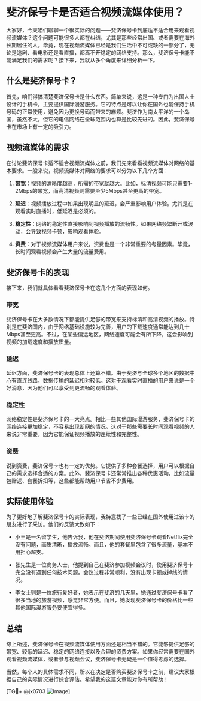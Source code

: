 # 斐济保号卡是否适合视频流媒体使用？

大家好，今天咱们聊聊一个很实际的问题——斐济保号卡到底适不适合用来观看视频流媒体？这个问题可能很多人都在纠结，尤其是那些经常出国、或者需要在海外长期居住的人。毕竟，现在视频流媒体已经是我们生活中不可或缺的一部分了，无论是追剧、看电影还是看直播，都离不开稳定的网络支持。那么，斐济保号卡能不能满足我们的需求呢？接下来，我就从多个角度来详细分析一下。

## 什么是斐济保号卡？

首先，咱们得搞清楚斐济保号卡是什么东西。简单来说，这是一种专门为出国人士设计的手机卡，主要提供国际漫游服务。它的特点是可以让你在国外也能保持手机号码的正常使用，避免因为更换号码而带来的麻烦。斐济作为南太平洋的一个岛国，虽然不大，但它的电信网络在全球范围内也算是比较先进的。因此，斐济保号卡在市场上有一定的吸引力。

## 视频流媒体的需求

在讨论斐济保号卡适不适合视频流媒体之前，我们先来看看视频流媒体对网络的基本要求。一般来说，视频流媒体对网络的要求可以分为以下几个方面：

1. **带宽**：视频的清晰度越高，所需的带宽就越大。比如，标清视频可能只需要1-2Mbps的带宽，而高清视频则需要至少5Mbps甚至更高的带宽。
   
2. **延迟**：视频播放过程中如果出现明显的延迟，会严重影响用户体验。尤其是在观看实时直播时，低延迟是必须的。

3. **稳定性**：网络的稳定性直接影响到视频播放的流畅性。如果网络频繁断开或波动，会导致视频卡顿，影响观看体验。

4. **资费**：对于视频流媒体用户来说，资费也是一个非常重要的考量因素。毕竟，长时间观看视频会产生大量的流量费用。

## 斐济保号卡的表现

接下来，我们就具体看看斐济保号卡在这几个方面的表现如何。

### 带宽

斐济保号卡在大多数情况下都能提供足够的带宽来支持标清和高清视频的播放。特别是在斐济国内，由于网络基础设施较为完善，用户的下载速度通常能达到几十Mbps甚至更高。不过，在某些偏远地区，网络速度可能会有所下降，这会影响到视频的加载速度和播放质量。

### 延迟

延迟方面，斐济保号卡的表现总体上还算不错。由于斐济与全球多个地区的数据中心有直连线路，数据传输的延迟相对较低。这对于观看实时直播的用户来说是一个好消息，因为他们可以享受到更流畅的观看体验。

### 稳定性

网络稳定性是斐济保号卡的一大亮点。相比一些其他国际漫游服务，斐济保号卡的网络连接更加稳定，不容易出现断网的情况。这对于那些需要长时间观看视频的人来说非常重要，因为它能保证视频播放的连续性和完整性。

### 资费

说到资费，斐济保号卡也有一定的优势。它提供了多种套餐选择，用户可以根据自己的需求选择合适的方案。此外，斐济保号卡还常常推出各种优惠活动，比如流量包赠送、套餐折扣等，这些都能帮助用户节省不少费用。

## 实际使用体验

为了更好地了解斐济保号卡的实际表现，我特意找了一些已经在国外使用过该卡的朋友进行了采访。他们的反馈大致如下：

- 小王是一名留学生，他告诉我，他在斐济期间使用斐济保号卡观看Netflix完全没有问题，画质清晰，播放流畅。而且，他的套餐里包含了很多流量，基本不用担心超支。
  
- 张先生是一位商务人士，他提到自己在斐济参加视频会议时，使用斐济保号卡完全没有遇到任何技术问题。会议过程非常顺利，没有出现卡顿或掉线的情况。

- 李女士则是一位旅行爱好者，她表示在斐济的几天里，她通过斐济保号卡看了很多当地的旅游视频，感觉非常方便。而且，她发现斐济保号卡的价格比一些其他国际漫游服务要便宜得多。

## 总结

综上所述，斐济保号卡在视频流媒体使用方面还是相当不错的。它能够提供足够的带宽、较低的延迟、稳定的网络连接以及合理的资费方案。如果你经常需要在国外观看视频流媒体，或者参与视频会议，斐济保号卡无疑是一个值得考虑的选择。

当然，每个人的具体需求不同，所以在决定是否购买斐济保号卡之前，建议大家根据自己的实际情况进行综合评估。希望我的这篇文章能对你有所帮助！

[TG💪+ @jx0703 ![Image](https://github.com/user-attachments/assets/dbca1d08-cadb-493c-b0ec-ad6f7a83f270)]
